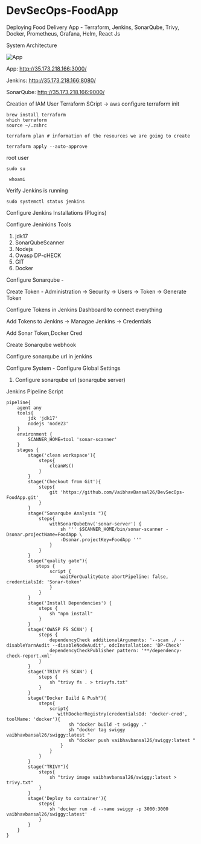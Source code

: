 # DevSecOps-FoodApp
Deploying Food Delivery App - Terraform, Jenkins, SonarQube, Trivy, Docker, Prometheus, Grafana, Helm, React Js

System Architecture

![App](https://res.cloudinary.com/vaibhav-codexpress/image/upload/v1741897056/diagram-export-13-03-2025-16_15_50_nrr0sx.png)

App: http://35.173.218.166:3000/

Jenkins: http://35.173.218.166:8080/

SonarQube: http://35.173.218.166:9000/

Creation of IAM User
Terraform SCript -> aws configure
terraform init

```
brew install terraform
which terraform
source ~/.zshrc

```

```
terraform plan # information of the resources we are going to create
```

```
terraform apply --auto-approve
```

root user

```
sudo su

 whoami
```

Verify Jenkins is running

```
sudo systemctl status jenkins
```

Configure Jenkins Installations (Plugins)

Configure Jeninkins Tools
1. jdk17
2. SonarQubeScanner
3. Nodejs
4. Owasp DP-cHECK
5. GIT
6. Docker
   
Configure Sonarqube - 

Create Token - Administration -> Security -> Users -> Token -> Generate Token

Configure Tokens in Jenkins Dashboard to connect everything

Add Tokens to Jenkins -> Managae Jenkins -> Credentials

Add Sonar Token,Docker Cred

Create Sonarqube webhook

Configure sonarqube url in jenkins

Configure System - Configure Global Settings

1. Configure sonarqube url (sonarqube server)


Jenkins Pipeline Script

```
pipeline{
    agent any
    tools{
        jdk 'jdk17'
        nodejs 'node23'
    }
    environment {
        SCANNER_HOME=tool 'sonar-scanner'
    }
    stages {
        stage('clean workspace'){
            steps{
                cleanWs()
            }
        }
        stage('Checkout from Git'){
            steps{
                git 'https://github.com/VaibhavBansal26/DevSecOps-FoodApp.git'
            }
        }
        stage("Sonarqube Analysis "){
            steps{
                withSonarQubeEnv('sonar-server') {
                    sh ''' $SCANNER_HOME/bin/sonar-scanner -Dsonar.projectName=FoodApp \
                    -Dsonar.projectKey=FoodApp '''
                }
            }
        }
        stage("quality gate"){
           steps {
                script {
                    waitForQualityGate abortPipeline: false, credentialsId: 'Sonar-token' 
                }
            } 
        }
        stage('Install Dependencies') {
            steps {
                sh "npm install"
            }
        }
        stage('OWASP FS SCAN') {
            steps {
                dependencyCheck additionalArguments: '--scan ./ --disableYarnAudit --disableNodeAudit', odcInstallation: 'DP-Check'
                dependencyCheckPublisher pattern: '**/dependency-check-report.xml'
            }
        }
        stage('TRIVY FS SCAN') {
            steps {
                sh "trivy fs . > trivyfs.txt"
            }
        }
        stage("Docker Build & Push"){
            steps{
                script{
                   withDockerRegistry(credentialsId: 'docker-cred', toolName: 'docker'){   
                       sh "docker build -t swiggy ."
                       sh "docker tag swiggy vaibhavbansal26/swiggy:latest "
                       sh "docker push vaibhavbansal26/swiggy:latest "
                    }
                }
            }
        }
        stage("TRIVY"){
            steps{
                sh "trivy image vaibhavbansal26/swiggy:latest > trivy.txt" 
            }
        }
        stage('Deploy to container'){
            steps{
                sh 'docker run -d --name swiggy -p 3000:3000 vaibhavbansal26/swiggy:latest'
            }
        }
    }
}

```